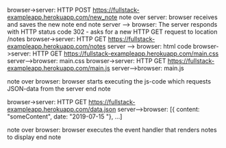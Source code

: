 browser->server: HTTP POST https://fullstack-exampleapp.herokuapp.com/new_note
note over server:
browser receives and saves the new note
end note
server --> browser: The server responds with HTTP status code 302 - asks for a new HTTP GET request to location /notes
browser->server: HTTP GET https://fullstack-exampleapp.herokuapp.com/notes
server --> browser: html code
browser->server: HTTP GET https://fullstack-exampleapp.herokuapp.com/main.css
server-->browser: main.css
browser->server: HTTP GET https://fullstack-exampleapp.herokuapp.com/main.js
server-->browser: main.js

note over browser:
browser starts executing the js-code
which requests JSON-data from the server
end note

browser->server: HTTP GET https://fullstack-exampleapp.herokuapp.com/data.json
server-->browser: [{ content: "someContent", date: "2019-07-15 "}, ...]

note over browser:
browser executes the event handler
that renders notes to display
end note
